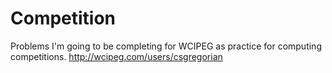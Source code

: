 Competition
===========
Problems I'm going to be completing for WCIPEG as practice for computing competitions.
http://wcipeg.com/users/csgregorian